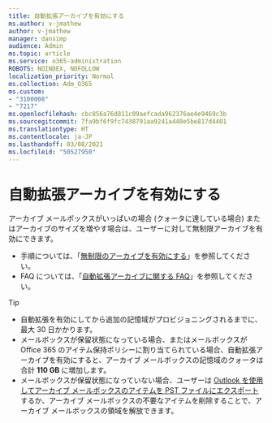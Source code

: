 ```yaml
---
title: 自動拡張アーカイブを有効にする
ms.author: v-jmathew
author: v-jmathew
manager: dansimp
audience: Admin
ms.topic: article
ms.service: o365-administration
ROBOTS: NOINDEX, NOFOLLOW
localization_priority: Normal
ms.collection: Adm_O365
ms.custom:
- "3100008"
- "7217"
ms.openlocfilehash: cbc856a76d811c09aefcada962376ae4e9469c3b
ms.sourcegitcommit: 7fa9bf6f9fc7438791aa9241a440e5be817d4401
ms.translationtype: HT
ms.contentlocale: ja-JP
ms.lasthandoff: 03/08/2021
ms.locfileid: "50527950"
---
```

# <a name="enable-auto-expanding-archiving"></a>自動拡張アーカイブを有効にする

アーカイブ メールボックスがいっぱいの場合 (クォータに達している場合) またはアーカイブのサイズを増やす場合は、ユーザーに対して無制限アーカイブを有効にできます。

- 手順については、「[無制限のアーカイブを有効にする](https://docs.microsoft.com/office365/securitycompliance/enable-unlimited-archiving)」を参照してください。
- FAQ については、「[自動拡張アーカイブに関する FAQ](https://blogs.technet.microsoft.com/exchange/2018/04/09/office-365-auto-expanding-archives-faq/)」を参照してください。

> [!TIP]
>
> - 自動拡張を有効にしてから追加の記憶域がプロビジョニングされるまでに、最大 30 日かかります。
> - メールボックスが保留状態になっている場合、またはメールボックスが Office 365 のアイテム保持ポリシーに割り当てられている場合、自動拡張アーカイブを有効にすると、アーカイブ メールボックスの記憶域のクォータは合計 **110 GB** に増加します。
> - メールボックスが保留状態になっていない場合、ユーザーは [Outlook を使用してアーカイブ メールボックスのアイテムを PST ファイルにエクスポート](https://support.office.com/article/Export-or-backup-email-contacts-and-calendar-to-an-Outlook-pst-file-14252b52-3075-4e9b-be4e-ff9ef1068f91)するか、アーカイブ メールボックスの不要なアイテムを削除することで、アーカイブ メールボックスの領域を解放できます。
